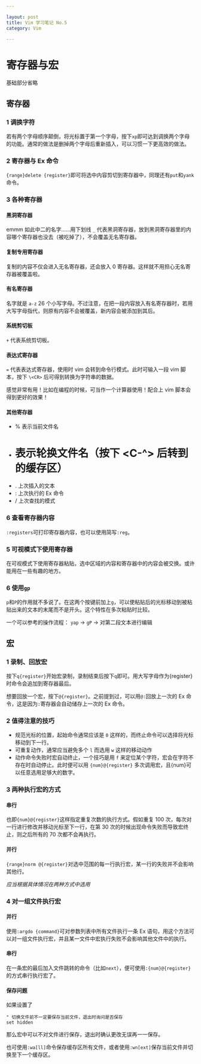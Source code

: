 ```yaml
---

layout: post
title: Vim 学习笔记 No.5
category: Vim

---
```


# 寄存器与宏
基础部分省略

## 寄存器

### 1 调换字符
若有两个字母顺序颠倒，将光标置于第一个字母，按下`xp`即可达到调换两个字母的功能。通常的做法是删掉两个字母后重新插入，可以习惯一下更高效的做法。

<!--description-->

### 2 寄存器与 Ex 命令
`{range}delete {register}`即可将选中内容剪切到寄存器中，同理还有`put`和`yank`命令。

### 3 各种寄存器
#### 黑洞寄存器
emmm 如此中二的名字……用下划线 `_` 代表黑洞寄存器，放到黑洞寄存器里的内容哪个寄存器也没去（被吃掉了），不会覆盖无名寄存器。

#### 复制专用寄存器
复制的内容不仅会进入无名寄存器，还会放入 0 寄存器。这样就不用担心无名寄存器被覆盖啦。

#### 有名寄存器
名字就是 `a-z` 26 个小写字母。不过注意，在把一段内容放入有名寄存器时，若用大写字母指代，则原有内容不会被覆盖，新内容会被添加到其后。

#### 系统剪切板
`+` 代表系统剪切板。

#### 表达式寄存器
`=` 代表表达式寄存器，使用时 vim 会转到命令行模式。此时可输入一段 vim 脚本，按下 `\<CR>` 后可得到转换为字符串的数据。

感觉非常有用！比如在编程的时候，可当作一个计算器使用！配合上 vim 脚本会得到更好的效果！

#### 其他寄存器
- % 表示当前文件名
- # 表示轮换文件名（按下 \<C-^> 后转到的缓存区）
- . 上次插入的文本
- : 上次执行的 Ex 命令
- / 上次查找的模式

### 6 查看寄存器内容
`:registers`可打印寄存器内容，也可以使用简写`:reg`。

### 5 可视模式下使用寄存器
在可视模式下使用寄存器粘贴，选中区域的内容和寄存器中的内容会被交换。或许能用在一些有趣的地方。

### 6 使用`gp`
`p`和`P`的作用就不多说了。在这两个按键前加上`g`，可以使粘贴后的光标移动到被粘贴出来的文本的末尾而不是开头。这个特性在多次粘贴时比较。

一个可以参考的操作流程： `yap` -> `gP` -> 对第二段文本进行编辑

## 宏

### 1 录制、回放宏
按下`q{register}`开始宏录制，录制结束后按下`q`即可。用大写字母作为{register}时命令会追加到寄存器最后。

想要回放一个宏，按下`@{register}`。之前提到过，可以用`@:`回放上一次的 Ex 命令，这是因为`:`寄存器会自动储存上一次的 Ex 命令。

### 2 值得注意的技巧
- 规范光标的位置，起始命令通常应该是 `0` 这样的，而终止命令可以选择将光标移动到下一行。
- 可重复动作，通常应当避免多个 `l` 而选用 `w` 这样的移动动作
- 动作命令失败时宏自动终止，一个技巧是用 `f` 来定位某个字符，宏会在字符不存在时自动停止。此时便可以用 `{num}@{register}` 多次调用宏，且{num}可以任意选用足够大的数字。

### 3 两种执行宏的方式
#### 串行
也即`{num}@{register}`这样指定重复次数的执行方式。假如重复 100 次，每次对一行进行修改并移动光标至下一行，在第 30 次的时候出现命令失败而导致宏终止，则之后所有的 70 次都不会再执行。

#### 并行
`{range}norm @{register}`对选中范围的每一行执行宏，某一行的失败并不会影响其他行。

*应当根据具体情况在两种方式中选用*

### 4 对一组文件执行宏

#### 并行
使用`:argdo {command}`可对参数列表中所有文件执行一条 Ex 语句，用这个方法可以对一组文件执行宏，并且某一文件中宏执行失败不会影响其他文件中的执行。

#### 串行
在一条宏的最后加入文件跳转的命令（比如`next`），便可使用`:{num}@{register}`的方式串行执行宏了。

#### 保存问题
如果设置了

    " 切换文件前不一定要保存当前文件，退出时询问是否保存
    set hidden

那么宏中可以不对文件进行保存，退出时确认更改无误再一一保存。

也可使用`:wa[ll]`命令保存缓存区所有文件，或者使用`:wn[ext]`保存当前文件并切换至下一个缓存区。
